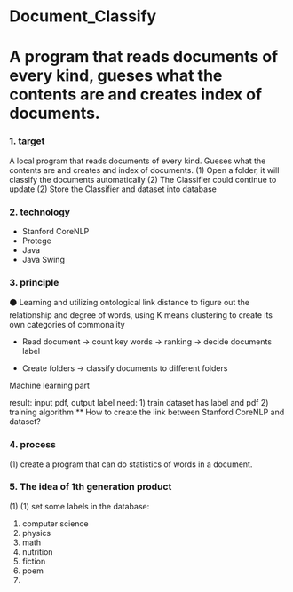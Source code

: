 # Document_Classify
# A program that reads documents of every kind, gueses what the contents are and creates index of documents.

### 1. target

A local program that reads documents of every kind. Gueses what the contents are and creates and index of documents.
(1) Open a folder, it will classify the documents automatically
(2) The Classifier could continue to update 
(2) Store the Classifier and dataset into database

### 2. technology

* Stanford CoreNLP 
* Protege
* Java  
* Java Swing

### 3. principle

⚫ Learning and utilizing ontological link distance to figure out the relationship and degree of words, using K means clustering to create its own categories of commonality

* Read document -> count key words -> ranking -> decide documents label

* Create folders -> classify documents to different folders

Machine learning part

result:  input pdf,  output label
need: 1) train dataset
       has label and pdf
      2) training algorithm   **
How to create the link between Stanford CoreNLP and dataset?

### 4. process
(1) create a program that can do statistics of words in a document.

### 5. The idea of 1th generation product
(1) 
(1) set some labels in the database:
   1) computer science
   2) physics 
   3) math
   4) nutrition
   5) fiction
   6) poem
   7) 

